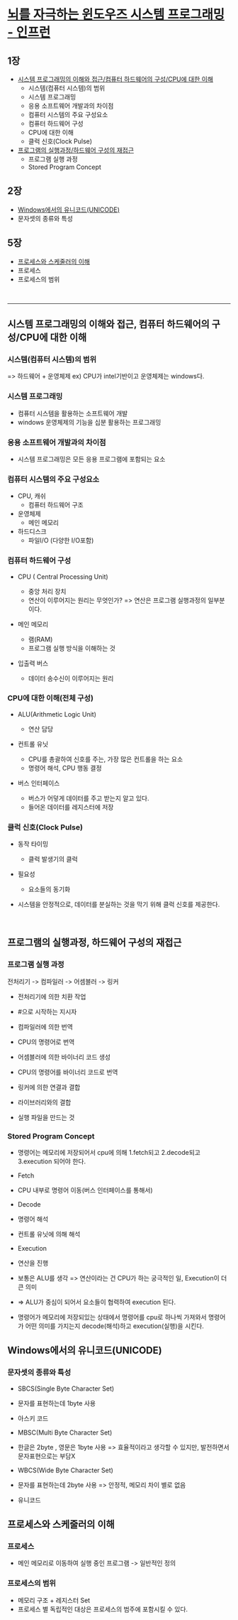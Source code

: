 # [뇌를 자극하는 윈도우즈 시스템 프로그래밍 - 인프런](https://www.inflearn.com/course/%EC%8B%9C%EC%8A%A4%ED%85%9C-%ED%94%84%EB%A1%9C%EA%B7%B8%EB%9E%98%EB%B0%8D)

## 1장 
* [시스템 프로그래밍의 이해와 접근/컴퓨터 하드웨어의 구성/CPU에 대한 이해](https://github.com/ejxzhn22/TIL/tree/main/OS#%EC%8B%9C%EC%8A%A4%ED%85%9C-%ED%94%84%EB%A1%9C%EA%B7%B8%EB%9E%98%EB%B0%8D%EC%9D%98-%EC%9D%B4%ED%95%B4%EC%99%80-%EC%A0%91%EA%B7%BC-%EC%BB%B4%ED%93%A8%ED%84%B0-%ED%95%98%EB%93%9C%EC%9B%A8%EC%96%B4%EC%9D%98-%EA%B5%AC%EC%84%B1cpu%EC%97%90-%EB%8C%80%ED%95%9C-%EC%9D%B4%ED%95%B4)
  * 시스템(컴퓨터 시스템)의 범위
  * 시스템 프로그래밍
  * 응용 소프트웨어 개발과의 차이점
  * 컴퓨터 시스템의 주요 구성요소
  * 컴퓨터 하드웨어 구성
  * CPU에 대한 이해
  * 클럭 신호(Clock Pulse)
* [프로그램의 실행과정/하드웨어 구성의 재접근](https://github.com/ejxzhn22/TIL/tree/main/OS#%ED%94%84%EB%A1%9C%EA%B7%B8%EB%9E%A8%EC%9D%98-%EC%8B%A4%ED%96%89%EA%B3%BC%EC%A0%95-%ED%95%98%EB%93%9C%EC%9B%A8%EC%96%B4-%EA%B5%AC%EC%84%B1%EC%9D%98-%EC%9E%AC%EC%A0%91%EA%B7%BC) 
  * 프로그램 실행 과정
  * Stored Program Concept

## 2장
* [Windows에서의 유니코드(UNICODE)](https://github.com/ejxzhn22/TIL/tree/main/OS#windows%EC%97%90%EC%84%9C%EC%9D%98-%EC%9C%A0%EB%8B%88%EC%BD%94%EB%93%9Cunicode)
 * 문자셋의 종류와 특성

## 5장
* [프로세스와 스케줄러의 이해](https://github.com/ejxzhn22/TIL/tree/main/OS#%ED%94%84%EB%A1%9C%EC%84%B8%EC%8A%A4%EC%99%80-%EC%8A%A4%EC%BC%80%EC%A4%84%EB%9F%AC%EC%9D%98-%EC%9D%B4%ED%95%B4)
 * 프로세스
 * 프로세스의 범위

<br>

---

## 시스템 프로그래밍의 이해와 접근, 컴퓨터 하드웨어의 구성/CPU에 대한 이해

### 시스템(컴퓨터 시스템)의 범위

=> 하드웨어 + 운영체제
ex) CPU가 intel기반이고 운영체제는 windows다.

### 시스템 프로그래밍

* 컴퓨터 시스템을 활용하는 소프트웨어 개발
* windows 운영체제의 기능을 십분 활용하는 프로그래밍

### 응용 소프트웨어 개발과의 차이점

* 시스템 프로그래밍은 모든 응용 프로그램에 포함되는 요소

### 컴퓨터 시스템의 주요 구성요소

* CPU, 캐쉬
  * 컴퓨터 하드웨어 구조
* 운영체제
  * 메인 메모리
* 하드디스크 
  * 파일I/O (다양한 I/O포함)

### 컴퓨터 하드웨어 구성

* CPU ( Central Processing Unit)
  * 중앙 처리 장치
  * 연산이 이루어지는 원리는 무엇인가? => 연산은 프로그램 실행과정의 일부분이다.

* 메인 메모리 
  * 램(RAM)
  * 프로그램 실행 방식을 이해하는 것

* 입출력 버스
  * 데이터 송수신이 이루어지는 원리 

### CPU에 대한 이해(전체 구성)

* ALU(Arithmetic Logic Unit)
  * 연산 담당 

* 컨트롤 유닛
  * CPU를 총괄하여 신호를 주는, 가장 많은 컨트롤을 하는 요소
  * 명령어 해석, CPU 행동 결정 
  
* 버스 인터페이스
  * 버스가 어덯게 데이터를 주고 받는지 알고 있다.
  * 들어온 데이터를 레지스터에 저장 

### 클럭 신호(Clock Pulse)

* 동작 타이밍
  * 클럭 발생기의 클럭

* 필요성
  * 요소들의 동기화

* 시스템을 안정적으로, 데이터를 분실하는 것을 막기 위해 클럭 신호를 제공한다.

<br>

## 프로그램의 실행과정, 하드웨어 구성의 재접근

### 프로그램 실행 과정

전처리기 -> 컴파일러 -> 어셈블러 -> 링커

* 전처리기에 의한 치환 작업
 * #으로 시작하는 지시자

* 컴파일러에 의한 번역
 * CPU의 명령어로 번역

* 어셈블러에 의한 바이너리 코드 생성
 * CPU의 명령어를 바이너리 코드로 번역

* 링커에 의한 연결과 결합
 * 라이브러리와의 결합
 * 실행 파일을 만드는 것


### Stored Program Concept

* 명령어는 메모리에 저장되어서 cpu에 의해 1.fetch되고 2.decode되고 3.execution 되어야 한다.

* Fetch
 * CPU 내부로 명령어 이동(버스 인터페이스를 통해서) 

* Decode
 * 명령어 해석
 * 컨트롤 유닛에 의해 해석

* Execution
 * 연산을 진행
 * 보통은 ALU를 생각 => 연산이라는 건 CPU가 하는 궁극적인 일, Execution이 더 큰 의미
 * => ALU가 중심이 되어서 요소들이 협력하여 execution 된다.

* 명령어가 메모리에 저장되있는 상태에서 명령어를 cpu로 하나씩 가져와서 명령어가 어떤 의미를 가지는지 decode(해석)하고 execution(실행)을 시킨다.


## Windows에서의 유니코드(UNICODE)

### 문자셋의 종류와 특성

* SBCS(Single Byte Character Set)
 * 문자를 표현하는데 1byte 사용
 * 아스키 코드

* MBSC(Multi Byte Character Set)
 * 한글은 2byte , 영문은 1byte 사용 => 효율적이라고 생각할 수 있지만, 발전하면서 문자표현으로는 부담X

* WBCS(Wide Byte Character Set)
 * 문자를 표현하는데 2byte 사용 => 안정적, 메모리 차이 별로 없음
 * 유니코드 


## 프로세스와 스케줄러의 이해

### 프로세스

* 메인 메모리로 이동하여 실행 중인 프로그램 -> 일반적인 정의

### 프로세스의 범위

* 메모리 구조 + 레지스터 Set
* 프로세스 별 독립적인 대상은 프로세스의 범주에 포함시킬 수 있다.
